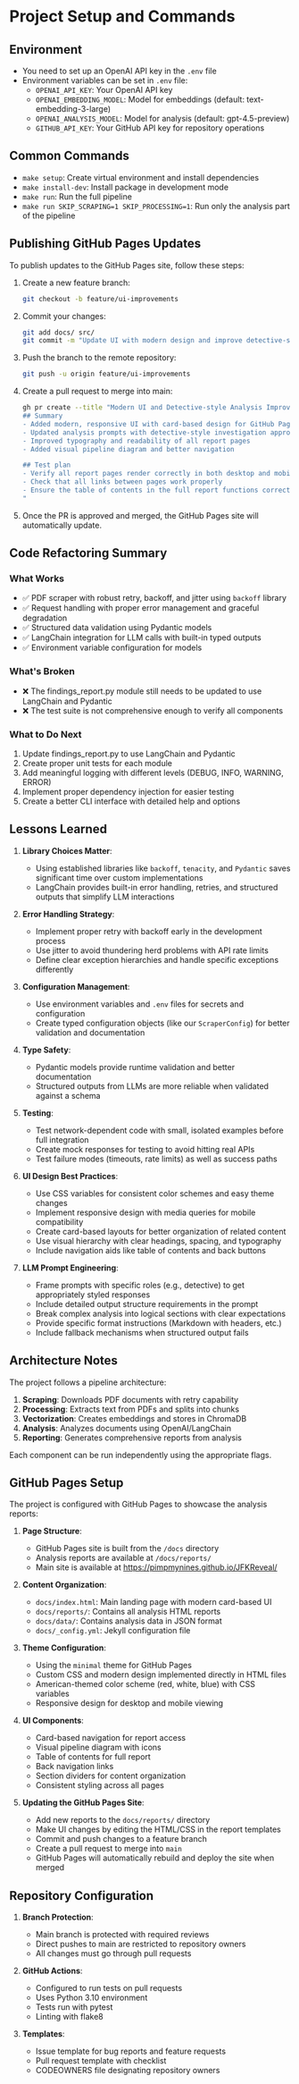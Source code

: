 # Project Setup and Commands

## Environment
- You need to set up an OpenAI API key in the `.env` file
- Environment variables can be set in `.env` file:
  - `OPENAI_API_KEY`: Your OpenAI API key
  - `OPENAI_EMBEDDING_MODEL`: Model for embeddings (default: text-embedding-3-large)
  - `OPENAI_ANALYSIS_MODEL`: Model for analysis (default: gpt-4.5-preview)
  - `GITHUB_API_KEY`: Your GitHub API key for repository operations

## Common Commands
- `make setup`: Create virtual environment and install dependencies
- `make install-dev`: Install package in development mode
- `make run`: Run the full pipeline
- `make run SKIP_SCRAPING=1 SKIP_PROCESSING=1`: Run only the analysis part of the pipeline

## Publishing GitHub Pages Updates
To publish updates to the GitHub Pages site, follow these steps:

1. Create a new feature branch:
   ```bash
   git checkout -b feature/ui-improvements
   ```

2. Commit your changes:
   ```bash
   git add docs/ src/
   git commit -m "Update UI with modern design and improve detective-style analysis"
   ```

3. Push the branch to the remote repository:
   ```bash
   git push -u origin feature/ui-improvements
   ```

4. Create a pull request to merge into main:
   ```bash
   gh pr create --title "Modern UI and Detective-style Analysis Improvements" --body "
   ## Summary
   - Added modern, responsive UI with card-based design for GitHub Pages
   - Updated analysis prompts with detective-style investigation approach
   - Improved typography and readability of all report pages
   - Added visual pipeline diagram and better navigation

   ## Test plan
   - Verify all report pages render correctly in both desktop and mobile browsers
   - Check that all links between pages work properly
   - Ensure the table of contents in the full report functions correctly
   "
   ```

5. Once the PR is approved and merged, the GitHub Pages site will automatically update.

## Code Refactoring Summary

### What Works
- ✅ PDF scraper with robust retry, backoff, and jitter using `backoff` library
- ✅ Request handling with proper error management and graceful degradation
- ✅ Structured data validation using Pydantic models
- ✅ LangChain integration for LLM calls with built-in typed outputs
- ✅ Environment variable configuration for models

### What's Broken
- ❌ The findings_report.py module still needs to be updated to use LangChain and Pydantic
- ❌ The test suite is not comprehensive enough to verify all components

### What to Do Next
1. Update findings_report.py to use LangChain and Pydantic
2. Create proper unit tests for each module
3. Add meaningful logging with different levels (DEBUG, INFO, WARNING, ERROR)
4. Implement proper dependency injection for easier testing
5. Create a better CLI interface with detailed help and options

## Lessons Learned

1. **Library Choices Matter**:
   - Using established libraries like `backoff`, `tenacity`, and `Pydantic` saves significant time over custom implementations
   - LangChain provides built-in error handling, retries, and structured outputs that simplify LLM interactions

2. **Error Handling Strategy**:
   - Implement proper retry with backoff early in the development process
   - Use jitter to avoid thundering herd problems with API rate limits
   - Define clear exception hierarchies and handle specific exceptions differently

3. **Configuration Management**:
   - Use environment variables and `.env` files for secrets and configuration
   - Create typed configuration objects (like our `ScraperConfig`) for better validation and documentation

4. **Type Safety**:
   - Pydantic models provide runtime validation and better documentation
   - Structured outputs from LLMs are more reliable when validated against a schema

5. **Testing**:
   - Test network-dependent code with small, isolated examples before full integration
   - Create mock responses for testing to avoid hitting real APIs
   - Test failure modes (timeouts, rate limits) as well as success paths

6. **UI Design Best Practices**:
   - Use CSS variables for consistent color schemes and easy theme changes
   - Implement responsive design with media queries for mobile compatibility
   - Create card-based layouts for better organization of related content
   - Use visual hierarchy with clear headings, spacing, and typography
   - Include navigation aids like table of contents and back buttons

7. **LLM Prompt Engineering**:
   - Frame prompts with specific roles (e.g., detective) to get appropriately styled responses
   - Include detailed output structure requirements in the prompt
   - Break complex analysis into logical sections with clear expectations
   - Provide specific format instructions (Markdown with headers, etc.)
   - Include fallback mechanisms when structured output fails

## Architecture Notes

The project follows a pipeline architecture:
1. **Scraping**: Downloads PDF documents with retry capability
2. **Processing**: Extracts text from PDFs and splits into chunks
3. **Vectorization**: Creates embeddings and stores in ChromaDB
4. **Analysis**: Analyzes documents using OpenAI/LangChain
5. **Reporting**: Generates comprehensive reports from analysis

Each component can be run independently using the appropriate flags.

## GitHub Pages Setup

The project is configured with GitHub Pages to showcase the analysis reports:

1. **Page Structure**:
   - GitHub Pages site is built from the `/docs` directory
   - Analysis reports are available at `/docs/reports/`
   - Main site is available at https://pimpmynines.github.io/JFKReveal/

2. **Content Organization**:
   - `docs/index.html`: Main landing page with modern card-based UI
   - `docs/reports/`: Contains all analysis HTML reports
   - `docs/data/`: Contains analysis data in JSON format
   - `docs/_config.yml`: Jekyll configuration file

3. **Theme Configuration**:
   - Using the `minimal` theme for GitHub Pages
   - Custom CSS and modern design implemented directly in HTML files
   - American-themed color scheme (red, white, blue) with CSS variables
   - Responsive design for desktop and mobile viewing

4. **UI Components**:
   - Card-based navigation for report access
   - Visual pipeline diagram with icons
   - Table of contents for full report
   - Back navigation links
   - Section dividers for content organization
   - Consistent styling across all pages

5. **Updating the GitHub Pages Site**:
   - Add new reports to the `docs/reports/` directory
   - Make UI changes by editing the HTML/CSS in the report templates
   - Commit and push changes to a feature branch
   - Create a pull request to merge into `main`
   - GitHub Pages will automatically rebuild and deploy the site when merged

## Repository Configuration

1. **Branch Protection**:
   - Main branch is protected with required reviews
   - Direct pushes to main are restricted to repository owners
   - All changes must go through pull requests

2. **GitHub Actions**:
   - Configured to run tests on pull requests
   - Uses Python 3.10 environment
   - Tests run with pytest
   - Linting with flake8

3. **Templates**:
   - Issue template for bug reports and feature requests
   - Pull request template with checklist
   - CODEOWNERS file designating repository owners
